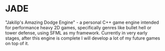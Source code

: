 # JADE
"Jakilip's Amazing Dodge Engine" - a personal C++ game engine intended for performance heavy 2D games, specifically genres like bullet hell or tower defense, using SFML as my framework. Currently in very early stages, after this engine is complete I will develop a lot of my future games on top of it.
